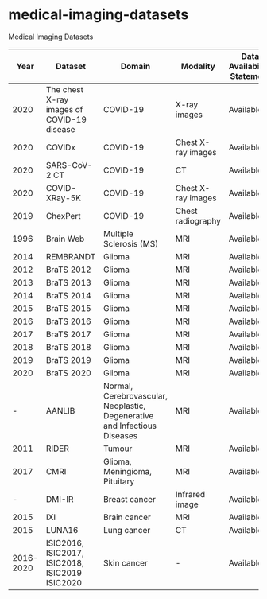 # medical-imaging-datasets
Medical Imaging Datasets


| Year | Dataset | Domain | Modality | Data Availability Statement | Link |
|------|------|------|---|---|---|
| 2020 | The chest X-ray images of COVID-19 disease | COVID-19 | X-ray images | Available  | [Link](https://data.mendeley.com/datasets/2fxz4px6d8/4) |
| 2020 | COVIDx | COVID-19 | Chest X-ray images | Available | [Link](https://github.com/lindawangg/COVID-Net) |
| 2020 | SARS-CoV-2 CT | COVID-19 | CT | Available |[Link](https://www.kaggle.com/datasets/plameneduardo/sarscov2-ctscan-dataset) |
| 2020 | COVID-XRay-5K | COVID-19 | Chest X-ray images | Available | [Link](https://www.dropbox.com/s/9w8nmj791c9ogsx/data_upload_v3.zip?dl=0)|
| 2019 | ChexPert | COVID-19 | Chest radiography | Available | [Link](https://stanfordmlgroup.github.io/competitions/chexpert/)
| 1996 | Brain Web | Multiple Sclerosis (MS) | MRI | Available | [Link](https://brainweb.bic.mni.mcgill.ca/brainweb/)  |
| 2014 | REMBRANDT | Glioma | MRI | Available | [Link](https://wiki.cancerimagingarchive.net/display/Public/REMBRANDT) |
| 2012 | BraTS 2012 | Glioma | MRI | Available | [Link](https://www.smir.ch/BRATS/start2012) |
| 2013 | BraTS 2013 | Glioma | MRI | Available | [Link](https://www.smir.ch/BRATS/start2013) |
| 2014 | BraTS 2014 | Glioma | MRI | Available | [Link](https://www.smir.ch/BRATS/start2014) |
| 2015 | BraTS 2015 | Glioma | MRI | Available | [Link](https://www.smir.ch/BRATS/start2015) |
| 2016 | BraTS 2016 | Glioma | MRI | Available | [Link](https://www.smir.ch/BRATS/start2016) |
| 2017 | BraTS 2017 | Glioma | MRI | Available | [Link](https://www.med.upenn.edu/sbia/brats2017/data.html) |
| 2018 | BraTS 2018 | Glioma | MRI | Available | [Link](https://www.med.upenn.edu/sbia/brats2018.html) |
| 2019 | BraTS 2019 | Glioma | MRI | Available | [Link](https://www.med.upenn.edu/cbica/brats2019/data.html) |
| 2020 | BraTS 2020 | Glioma | MRI | Available | [Link](https://www.med.upenn.edu/cbica/brats2020/data.html) |
| - | AANLIB | Normal, Cerebrovascular, Neoplastic, Degenerative and Infectious Diseases | MRI | Available | [Link](https://www.med.harvard.edu/AANLIB/) |
| 2011 | RIDER | Tumour | MRI | Available | [Link](https://wiki.cancerimagingarchive.net/display/Public/RIDER+NEURO+MRI) |
| 2017 | CMRI | Glioma, Meningioma, Pituitary | MRI | Available | [Link](https://figshare.com/articles/dataset/brain_tumor_dataset/1512427) |
| - | DMI-IR | Breast cancer |  Infrared image | Available | [Link](http://visual.ic.uff.br/dmi/)|
| 2015 | IXI | Brain cancer |  MRI | Available | [Link](https://brain-development.org/ixi-dataset/)|
| 2015 | LUNA16 | Lung cancer |  CT | Available | [Link](https://luna16.grand-challenge.org/Download/)|
| 2016- 2020 | ISIC2016, ISIC2017, ISIC2018, ISIC2019 ISIC2020 | Skin cancer |  - | Available | [Link](https://challenge.isic-archive.com/data/#2016)|